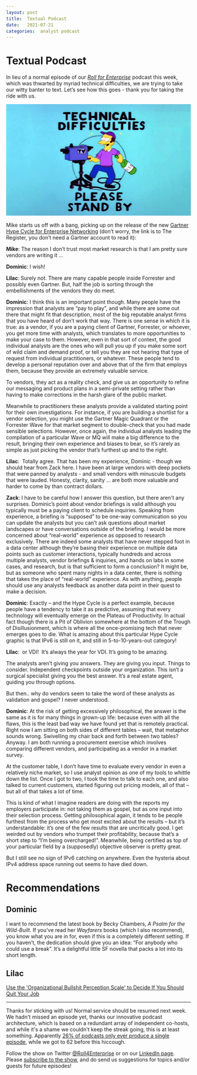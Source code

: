 ```yaml
---
layout: post
title:  Textual Podcast 
date:   2021-07-21 
categories:  analyst podcast 
---
```


# Textual Podcast


In lieu of a normal episode of our [*Roll for Enterprise*](https://rollforenterprise.com) podcast this week, which was thwarted by myriad technical difficulties, we are trying to take our witty banter to text. Let’s see how this goes - thank you for taking the ride with us.

![](/images/image.109.png)

Mike starts us off with a bang, picking up on the release of the new [Gartner Hype Cycle for Enterprise Networking](https://www.theregister.com/2021/07/15/ipv6_istilli_510_years_away/) (don’t worry, the link is to The Register, you don’t need a Gartner account to read it):

**Mike**: The reason I don’t trust most market research is that I am pretty sure vendors are writing it …

**Dominic**: I wish!

**Lilac**: Surely not. There are many capable people inside Forrester and possibly even Gartner. But, half the job is sorting through the embellishments of the vendors they do meet.

**Dominic**: I think this is an important point though. Many people have the impression that analysts are “pay to play”, and while there are some out there that might fit that description, most of the big reputable analyst firms that you have heard of don’t work that way. There is one sense in which it is true: as a vendor, if you are a paying client of Gartner, Forrester, or whoever, you get more time with analysts, which translates to more opportunities to make your case to them. However, even in that sort of context, the good individual analysts are the ones who will pull you up if you make some sort of wild claim and demand proof, or tell you they are not hearing that type of request from individual practitioners, or whatever. These people tend to develop a personal reputation over and above that of the firm that employs them, because they provide an extremely valuable service.

To vendors, they act as a reality check, and give us an opportunity to refine our messaging and product plans in a semi-private setting rather than having to make corrections in the harsh glare of the public market.

Meanwhile to practitioners these analysts provide a validated starting point for their own investigations. For instance, if you are building a shortlist for a vendor selection, you might use the Gartner Magic Quadrant or the Forrester Wave for that market segment to double-check that you had made sensible selections. However, once again, the individual analysts leading the compilation of a particular Wave or MQ will make a big difference to the result, bringing their own experience and biases to bear, so it’s rarely as simple as just picking the vendor that’s furthest up and to the right.

**Lilac**:  Totally agree. That has been my experience, Dominic - though we should hear from Zack here. I have been at large vendors with deep pockets that were panned by analysts - and small vendors with minuscule budgets that were lauded. Honesty, clarity, sanity … are both more valuable and harder to come by than contract dollars.

**Zack**: I have to be careful how I answer this question, but there aren't any surprises. Dominic’s point about vendor briefings is valid although you typically must be a paying client to schedule inquiries. Speaking from experience, a briefing is “supposed” to be one-way communication so you can update the analysts but you can’t ask questions about market landscapes or have conversations outside of the briefing. I would be more concerned about “real-world” experience as opposed to research exclusively. There are indeed some analysts that have never stepped foot in a data center although they’re basing their experience on multiple data points such as customer interactions, typically hundreds and across multiple analysts, vendor briefings & inquiries, and hands on labs in some cases, and research, but is that sufficient to form a conclusion? It might be, but as someone who spent many nights in a data center, there is nothing that takes the place of “real-world” experience. As with anything, people should use any analysts feedback as another data point in their quest to make a decision.

**Dominic**: Exactly – and the Hype Cycle is a perfect example, because people have a tendency to take it as predictive, assuming that every technology will eventually emerge on the Plateau of Productivity. In actual fact though there is a Pit of Oblivion somewhere at the bottom of the Trough of Disillusionment, which is where all the once-promising tech that never emerges goes to die. What is amazing about this particular Hype Cycle graphic is that IPv6 is still on it, and still in 5-to-10-years-out category!

**Lilac**:  or VDI!  It’s always the year for VDI. It’s going to be amazing.

The analysts aren’t giving you answers. They are giving you input. Things to consider. Independent checkpoints outside your organization. This isn’t a surgical specialist giving you the best answer. It’s a real estate agent, guiding you through options.

But then.. why do vendors seem to take the word of these analysts as validation and gospel? I never understood.

**Dominic**: At the risk of getting excessively philosophical, the answer is the same as it is for many things in grown-up life: because even with all the flaws, this is the least bad way we have found yet that is remotely practical. Right now I am sitting on both sides of different tables – wait, that metaphor sounds wrong. Swivelling my chair back and forth between two tables? Anyway. I am both running a procurement exercise which involves comparing different vendors, and participating as a vendor in a market survey.

At the customer table, I don’t have time to evaluate every vendor in even a relatively niche market, so I use analyst opinion as one of my tools to whittle down the list. Once I got to two, I took the time to talk to each one, and also talked to current customers, started figuring out pricing models, all of that – but all of that takes a lot of time.

This is kind of what I imagine readers are doing with the reports my employers participate in: not taking them as gospel, but as one input into their selection process. Getting philosophical again, it tends to be people furthest from the process who get most excited about the results – but it’s understandable: it’s one of the few results that are uncritically good. I get weirded out by vendors who trumpet their profitability, because that’s a short step to “I’m being overcharged!”. Meanwhile, being certified as top of your particular field by a (supposedly) objective observer is pretty great.

But I still see no sign of IPv6 catching on anywhere. Even the hysteria about IPv4 address space running out seems to have died down.

# Recommendations

## Dominic
I want to recommend the latest book by Becky Chambers, *A Psalm for the Wild-Built*. If you’ve read her *Wayfarers* books (which I also recommend), you know what you are in for, even if this is a completely different setting. If you haven’t, the dedication should give you an idea: “For anybody who could use a break”. It’s a delightful little SF novella that packs a lot into its short length.

## Lilac
[Use the 'Organizational Bullshit Perception Scale' to Decide If You Should Quit Your Job](https://lifehacker.com/use-the-organizational-bullshit-perception-scale-to-dec-1847304104)

***
Thanks for sticking with us! Normal service should be resumed next week. We hadn't missed an episode yet, thanks our innovative podcast architecture, which is based on a redundant array of independent co-hosts, and while it's a shame we couldn't keep the streak going, this is at least something. Apparently [26% of podcasts only ever produce a single episode](https://www.amplifimedia.com/blogstein/why-there-really-arent-2-million-podcasts), while we got to 62 before this hiccough.

Follow the show on Twitter [@Roll4Enterprise](https://twitter.com/Roll4Enterprise) or on our [LinkedIn page](https://www.linkedin.com/company/roll-for-enterprise/). Please [subscribe to the show](https://rollforenterprise.com), and do send us suggestions for topics and/or guests for future episodes!

